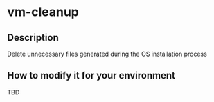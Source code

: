 
# vm-cleanup

## Description

Delete unnecessary files generated during the OS installation process


## How to modify it for your environment

TBD

